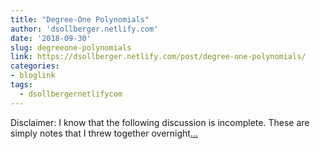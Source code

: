 ```yaml
---
title: "Degree-One Polynomials"
author: 'dsollberger.netlify.com'
date: '2018-09-30'
slug: degreeone-polynomials
link: https://dsollberger.netlify.com/post/degree-one-polynomials/
categories:
- bloglink
tags:
  - dsollbergernetlifycom
---
```


Disclaimer: I know that the following discussion is incomplete. These are simply notes that I threw together overnight[... <i class="fas fa-external-link-alt"></i>](https://dsollberger.netlify.com/post/degree-one-polynomials/)

